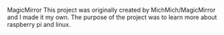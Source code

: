MagicMirror
This project was originally created by MichMich/MagicMirror and I made it my own.
The purpose of the project was to learn more about raspberry pi and linux.
